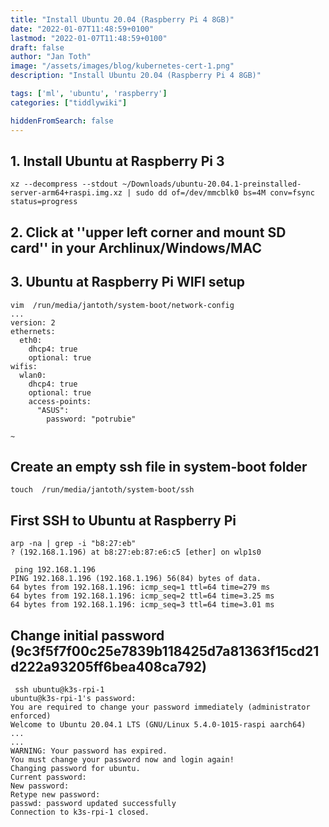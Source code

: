 ```yaml
---
title: "Install Ubuntu 20.04 (Raspberry Pi 4 8GB)"
date: "2022-01-07T11:48:59+0100"
lastmod: "2022-01-07T11:48:59+0100"
draft: false
author: "Jan Toth"
image: "/assets/images/blog/kubernetes-cert-1.png"
description: "Install Ubuntu 20.04 (Raspberry Pi 4 8GB)"

tags: ['ml', 'ubuntu', 'raspberry']
categories: ["tiddlywiki"]

hiddenFromSearch: false
---
```


##  1. Install Ubuntu at Raspberry Pi 3

```
xz --decompress --stdout ~/Downloads/ubuntu-20.04.1-preinstalled-server-arm64+raspi.img.xz | sudo dd of=/dev/mmcblk0 bs=4M conv=fsync status=progress

```

##  2. Click at ''upper left corner and mount SD card'' in your Archlinux/Windows/MAC

##  3. Ubuntu at Raspberry Pi WIFI setup

```
vim  /run/media/jantoth/system-boot/network-config
...
version: 2
ethernets:
  eth0:
    dhcp4: true
    optional: true
wifis:
  wlan0:
    dhcp4: true
    optional: true
    access-points:
      "ASUS":
        password: "potrubie"

~
```

##  Create an empty ssh file in system-boot folder

```
touch  /run/media/jantoth/system-boot/ssh
```

##  First SSH to Ubuntu at Raspberry Pi

```
arp -na | grep -i "b8:27:eb"
? (192.168.1.196) at b8:27:eb:87:e6:c5 [ether] on wlp1s0

 ping 192.168.1.196
PING 192.168.1.196 (192.168.1.196) 56(84) bytes of data.
64 bytes from 192.168.1.196: icmp_seq=1 ttl=64 time=279 ms
64 bytes from 192.168.1.196: icmp_seq=2 ttl=64 time=3.25 ms
64 bytes from 192.168.1.196: icmp_seq=3 ttl=64 time=3.01 ms

```


##  Change initial password (9c3f5f7f00c25e7839b118425d7a81363f15cd21d222a93205ff6bea408ca792)

```
 ssh ubuntu@k3s-rpi-1
ubuntu@k3s-rpi-1's password:
You are required to change your password immediately (administrator enforced)
Welcome to Ubuntu 20.04.1 LTS (GNU/Linux 5.4.0-1015-raspi aarch64)
...
...
WARNING: Your password has expired.
You must change your password now and login again!
Changing password for ubuntu.
Current password:
New password:
Retype new password:
passwd: password updated successfully
Connection to k3s-rpi-1 closed.

```
